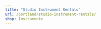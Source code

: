 ```yaml
---
title: "Studio Instrument Rentals"
url: /portland/studio-instrument-rentals/
shop: Instrumente
---
```

